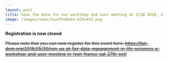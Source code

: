 ```yaml
---
layout: post
title: Save the date for our workshop and user meeting at ICSB 2018, 27th October 2018!!
image: /images/news/SaveTheDate-624x443.png
---
```


**Registration is now closed**

~~Please note that you can now register for this event here: https://fair-dom.org/2018/05/30/join-us-at-fair-data-management-in-life-sciences-a-workshop-and-user-meeting-in-lyon-france-sat-27th-oct/~~